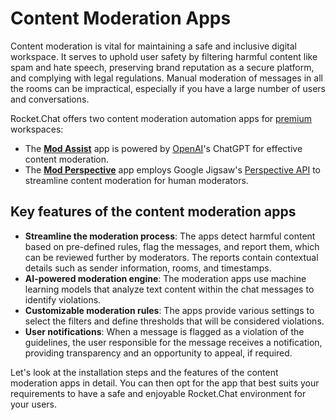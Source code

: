 # Content Moderation Apps

Content moderation is vital for maintaining a safe and inclusive digital workspace. It serves to uphold user safety by filtering harmful content like spam and hate speech, preserving brand reputation as a secure platform, and complying with legal regulations. Manual moderation of messages in all the rooms can be impractical, especially if you have a large number of users and conversations.

Rocket.Chat offers two content moderation automation apps for [premium](https://docs.rocket.chat/readme/our-plans) workspaces:

* The [**Mod Assist**](mod-assist-app/) app is powered by [OpenAI](https://platform.openai.com/)'s ChatGPT for effective content moderation.
* The [**Mod Perspective**](mod-perspective-app/) app employs Google Jigsaw's [Perspective API](https://perspectiveapi.com/) to streamline content moderation for human moderators.

## Key features of the content moderation apps

* **Streamline the moderation process**: The apps detect harmful content based on pre-defined rules, flag the messages, and report them, which can be reviewed further by moderators. The reports contain contextual details such as sender information, rooms, and timestamps.
* **AI-powered moderation engine**: The moderation apps use machine learning models that analyze text content within the chat messages to identify violations.
* **Customizable moderation rules**: The apps provide various settings to select the filters and define thresholds that will be considered violations.
* **User notifications**: When a message is flagged as a violation of the guidelines, the user responsible for the message receives a notification, providing transparency and an opportunity to appeal, if required.

Let's look at the installation steps and the features of the content moderation apps in detail. You can then opt for the app that best suits your requirements to have a safe and enjoyable Rocket.Chat environment for your users.
